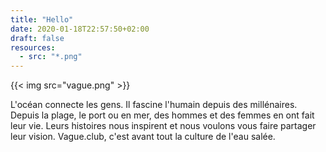 ```yaml
---
title: "Hello"
date: 2020-01-18T22:57:50+02:00
draft: false
resources:
  - src: "*.png"
---
```


{{< img src="vague.png" >}}

L'océan connecte les gens. Il fascine l'humain depuis des millénaires. Depuis la plage, le port ou en mer, des hommes et des femmes en ont fait leur vie. Leurs histoires nous inspirent et nous voulons vous faire partager leur vision. Vague.club, c'est avant tout la culture de l'eau salée.
